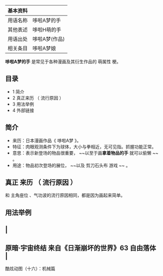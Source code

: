 |  **基本资料**  ||
|---|---|
|用语名称  |  哆啦A梦的手   |
|其他表述  |  哆啦H萌的手   |
|用语出处  |  哆啦A梦(作品)   |
|相关条目  |  哆啦A梦娘   |
  
**哆啦A梦的手** 是常见于各种漫画及其衍生作品的  萌属性  梗。

##  目录

  * 1  简介 
  * 2  真正来历  （  流行原因  ） 
  * 3  用法举例 
  * 4  外部链接 

##  简介

  * 来历：日本漫画作品《  哆啦A梦  》。 
  * 特征：肉眼观测条件下为球体，大小与拳相近，无可见指。抓握功能正常。 
  * 意思：表示新登场的物品很重要， ~~以至于画**拿着物品的手** 就可以偷懒 ~~ 。 
  * 用途：物品初次登场的展位， ~~以及 剪刀石头布  游戏 ~~ 。 

##  真正  来历  （  流行原因  ）

和  主角座位  、气功波的流行原因相同，都是因为画起来简单。

##  用法举例

|  
---  
原暗·宇宙终结  来自《日渐崩坏的世界》63 自由落体  
|  
---  
酷炫动图（十六）：机械篇  
  